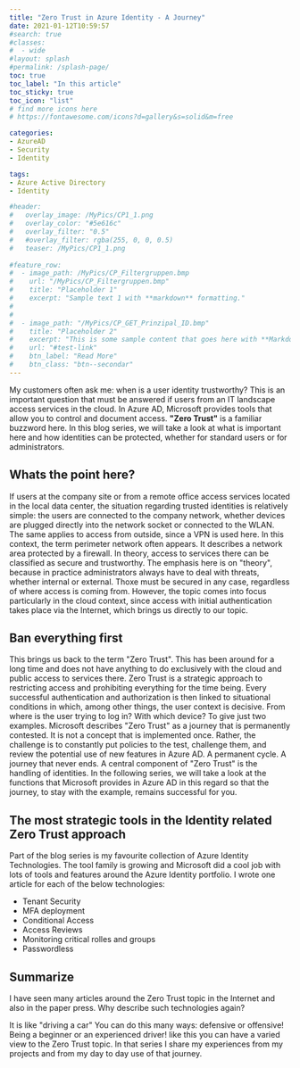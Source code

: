 ```yaml
---
title: "Zero Trust in Azure Identity - A Journey"
date: 2021-01-12T10:59:57
#search: true
#classes:
#  - wide
#layout: splash
#permalink: /splash-page/
toc: true
toc_label: "In this article"
toc_sticky: true
toc_icon: "list"
# find more icons here
# https://fontawesome.com/icons?d=gallery&s=solid&m=free

categories:
- AzureAD
- Security
- Identity

tags:
- Azure Active Directory
- Identity

#header:
#   overlay_image: /MyPics/CP1_1.png
#   overlay_color: "#5e616c"
#   overlay_filter: "0.5"
#   #overlay_filter: rgba(255, 0, 0, 0.5)
#   teaser: /MyPics/CP1_1.png
   
#feature_row:
#  - image_path: /MyPics/CP_Filtergruppen.bmp
#    url: "/MyPics/CP_Filtergruppen.bmp"
#    title: "Placeholder 1"
#    excerpt: "Sample text 1 with **markdown** formatting."
#
#
#  - image_path: "/MyPics/CP_GET_Prinzipal_ID.bmp"
#    title: "Placeholder 2"
#    excerpt: "This is some sample content that goes here with **Markdown** formatting."
#    url: "#test-link"
#    btn_label: "Read More"
#    btn_class: "btn--secondar"
---
```


My customers often ask me: when is a user identity trustworthy? This is an important question that must be answered if users from an IT landscape access services in the cloud. In Azure AD, Microsoft provides tools that allow you to control and document access.
**"Zero Trust"** is a familiar buzzword here. In this blog series, we will take a look at what is important here and how identities can be protected, whether for standard users or for administrators.

## Whats the point here?

If users at the company site or from a remote office access services located in the local data center, the situation regarding trusted identities is relatively simple: the users are connected to the company network, whether devices are plugged directly into the network socket or connected to the WLAN. The same applies to access from outside, since a VPN is used here. In this context, the term perimeter network often appears. It describes a network area protected by a firewall. In theory, access to services there can be classified as secure and trustworthy.
The emphasis here is on "theory", because in practice administrators always have to deal with threats, whether internal or external. Thoxe must be secured in any case, regardless of where access is coming from. However, the topic comes into focus particularly in the cloud context, since access with initial authentication takes place via the Internet, which brings us directly to our topic.

## Ban everything first

This brings us back to the term "Zero Trust". This has been around for a long time and does not have anything to do exclusively with the cloud and public access to services there. Zero Trust is a strategic approach to restricting access and prohibiting everything for the time being. Every successful authentication and authorization is then linked to situational conditions in which, among other things, the user context is decisive. From where is the user trying to log in? With which device? To give just two examples. Microsoft describes "Zero Trust" as a journey that is permanently contested. It is not a concept that is implemented once. Rather, the challenge is to constantly put policies to the test, challenge them, and review the potential use of new features in Azure AD. A permanent cycle. A journey that never ends. A central component of "Zero Trust" is the handling of identities. In the following series, we will take a look at the functions that Microsoft provides in Azure AD in this regard so that the journey, to stay with the example, remains successful for you.



## The most strategic tools in the Identity related Zero Trust approach

Part of the blog series is my favourite collection of Azure Identity Technologies. The tool family is growing and Microsoft did a cool job with lots of tools and features around the Azure Identity portfolio. I wrote one article for each of the below technologies:

- Tenant Security
- MFA deployment
- Conditional Access
- Access Reviews
- Monitoring critical rolles and groups
- Passwordless


## Summarize

I have seen many articles around the Zero Trust topic in the Internet and also in the paper press. Why describe such technologies again?

It is like "driving a car" You can do this many ways: defensive or offensive! Being a beginner or an experienced driver! like this you can have a varied view to the Zero Trust topic. In that series I share my experiences from my projects and from my day to day use of that journey. 


